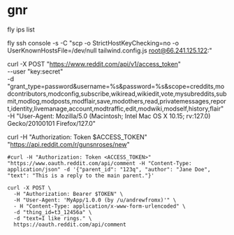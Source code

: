 # gnr

fly ips list

fly ssh console -s -C "scp -o StrictHostKeyChecking=no -o UserKnownHostsFile=/dev/null tailwind.config.js root@66.241.125.122:"

curl -X POST "https://www.reddit.com/api/v1/access_token" \
    --user "key:secret" \
    -d "grant_type=password&username=%s&password=%s&scope=creddits,modcontributors,modconfig,subscribe,wikiread,wikiedit,vote,mysubreddits,submit,modlog,modposts,modflair,save,modothers,read,privatemessages,report,identity,livemanage,account,modtraffic,edit,modwiki,modself,history,flair" \
    -H "User-Agent: Mozilla/5.0 (Macintosh; Intel Mac OS X 10.15; rv:127.0) Gecko/20100101 Firefox/127.0"

curl -H "Authorization: Token $ACCESS_TOKEN" "https://api.reddit.com/r/gunsnroses/new"


```
#curl -H "Authorization: Token <ACCESS_TOKEN>" "https://www.oauth.reddit.com/api/comment -H "Content-Type: application/json" -d '{"parent_id": "123q", "author": "Jane Doe", "text": "This is a reply to the main parent."}'

curl -X POST \
  -H "Authorization: Bearer $TOKEN" \
  -H "User-Agent: 'MyApp/1.0.0 (by /u/andrewfromx)'" \
  - H "Content-Type: application/x-www-form-urlencoded" \
  -d "thing_id=t3_12456a" \
  -d "text=I like rings." \
  https://oauth.reddit.com/api/comment
 ```
